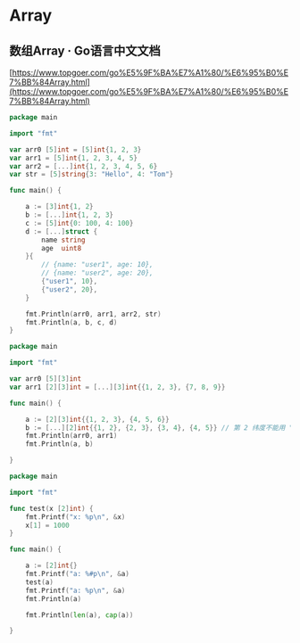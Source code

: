 # Array

## 数组Array · Go语言中文文档

[https://www.topgoer.com/go%E5%9F%BA%E7%A1%80/%E6%95%B0%E7%BB%84Array.html](https://www.topgoer.com/go%E5%9F%BA%E7%A1%80/%E6%95%B0%E7%BB%84Array.html)

```go
package main

import "fmt"

var arr0 [5]int = [5]int{1, 2, 3}
var arr1 = [5]int{1, 2, 3, 4, 5}
var arr2 = [...]int{1, 2, 3, 4, 5, 6}
var str = [5]string{3: "Hello", 4: "Tom"}

func main() {

	a := [3]int{1, 2}
	b := [...]int{1, 2, 3}
	c := [5]int{0: 100, 4: 100}
	d := [...]struct {
		name string
		age  uint8
	}{
		// {name: "user1", age: 10},
		// {name: "user2", age: 20},
		{"user1", 10},
		{"user2", 20},
	}

	fmt.Println(arr0, arr1, arr2, str)
	fmt.Println(a, b, c, d)
}
```



```go
package main

import "fmt"

var arr0 [5][3]int
var arr1 [2][3]int = [...][3]int{{1, 2, 3}, {7, 8, 9}}

func main() {

	a := [2][3]int{{1, 2, 3}, {4, 5, 6}}
	b := [...][2]int{{1, 2}, {2, 3}, {3, 4}, {4, 5}} // 第 2 纬度不能用 "..."。
	fmt.Println(arr0, arr1)
	fmt.Println(a, b)

}

```



```go
package main

import "fmt"

func test(x [2]int) {
	fmt.Printf("x: %p\n", &x)
	x[1] = 1000
}

func main() {

	a := [2]int{}
	fmt.Printf("a: %#p\n", &a)
	test(a)
	fmt.Printf("a: %p\n", &a)
	fmt.Println(a)

	fmt.Println(len(a), cap(a))

}

```

